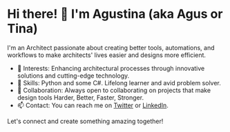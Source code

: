 # Hi there! 👋 I'm Agustina (aka Agus or Tina)
I'm an Architect passionate about creating better tools, automations, and workflows to make architects' lives easier and designs more efficient.

- 👀 Interests: Enhancing architectural processes through innovative solutions and cutting-edge technology.
- 🌱 Skills: Python and some C#. Lifelong learner and avid problem solver.
- 💞️ Collaboration: Always open to collaborating on projects that make design tools Harder, Better, Faster, Stronger.
- 📫 Contact: You can reach me on [Twitter]([url](https://x.com/agusaboy)) or [LinkedIn]([url](https://www.linkedin.com/in/agusaboy/)).

Let's connect and create something amazing together!


<!---
agusaboy/agusaboy is a ✨ special ✨ repository because its `README.md` (this file) appears on your GitHub profile.
You can click the Preview link to take a look at your changes.
--->
